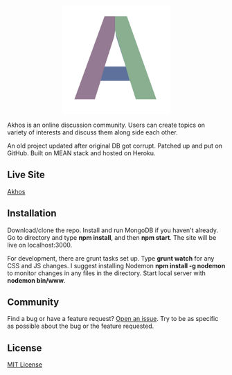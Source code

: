 <p align="center">
  <img src="https://raw.githubusercontent.com/evgenyo/akhos/master/public/images/logo.png" width="250">
</p>

Akhos is an online discussion community. Users can create topics on variety of interests and discuss them along side each other. 

An old project updated after original DB got corrupt. Patched up and put on GitHub. Built on MEAN stack and hosted on Heroku.

## Live Site
[Akhos](http://akhos.co)

## Installation
Download/clone the repo. Install and run MongoDB if you haven't already. Go to directory and type **npm install**, and then **npm start**. The site will be live on localhost:3000. 

For development, there are grunt tasks set up. Type **grunt watch** for any CSS and JS changes. I suggest installing Nodemon **npm install -g nodemon** to monitor changes in any files in the directory. Start local server with **nodemon bin/www**.

## Community
Find a bug or have a feature request? [Open an issue](https://github.com/evgenyo/akhos/issues/new). Try to be as specific as possible about the bug or the feature requested.

## License
[MIT License](https://raw.githubusercontent.com/evgenyo/akhos/master/LICENSE.md)
